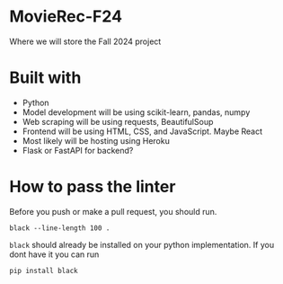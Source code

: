 # MovieRec-F24
Where we will store the Fall 2024 project


# Built with
- Python
- Model development will be using scikit-learn, pandas, numpy
- Web scraping will be using requests, BeautifulSoup
- Frontend will be using HTML, CSS, and JavaScript. Maybe React
- Most likely will be hosting using Heroku
- Flask or FastAPI for backend?

# How to pass the linter

Before you push or make a pull request, you should run.
```
black --line-length 100 .
```

 `black` should already be installed on your python implementation. If you dont have it you can run 
```
pip install black
```
